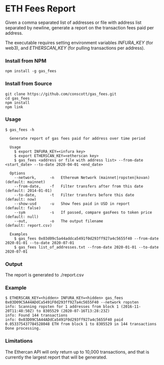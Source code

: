 # ETH Fees Report

Given a comma separated list of addresses or file with address list separated by newline, generate a report on the transaction fees paid per address.

The executable requires setting environment variables _INFURA_KEY_ (for web3), and _ETHERSCAN_KEY_ (for pulling transactions per address).

### Install from NPM

```
npm install -g gas_fees
```

### Install from Source
```
git clone https://github.com/conscott/gas_fees.git
cd gas_fees
npm install
npm link
```

### Usage
```
$ gas_fees -h

  Generate report of gas fees paid for address over time period

  Usage
    $ export INFURA_KEY=<infura key>
    $ export ETHERSCAN_KEY=<etherscan key>
    $ gas_fees <address or file with address list> --from-date <start_date> --to-date 2020-04-01 <end_date>

  Options
    --network,      -n   Ethereum Network (mainnet|ropsten|kovan)     (default: mainnet)
    --from-date,    -f   Filter transfers after from this date        (default: 2014-01-01)
    --to-date,      -t   Filter transfers before this date            (default: now)
    --show-usd      -u   Show fees paid in USD in report              (default: false)
    --sym           -s   If passed, compare gasFees to token price    (default: null)
    --out,          -o   The output filename                          (default: report.csv)

  Examples
    $ gas_fees 0x03d09c5a44addca5491f0d293ff927a4c5655f40 --from-date 2020-01-01 --to-date 2020-07-01
    $ gas_fees list_of_addresses.txt --from-date 2020-01-01 --to-date 2020-07-01
```
### Output

The report is generated to ./report.csv

### Example
```
$ ETHERSCAN_KEY=<hidden> INFURA_KEY=<hidden> gas_fees 0x03D09C5A44ADdCa5491F0d293ff927a4c5655F40 --network ropsten
info: Scanning ropsten for 1 addresses from block 1 (2016-11-20T11:48:50Z) to 8305529 (2020-07-16T13:28:23Z)
info: Found 144 transactions
info: 0x03D09C5A44ADdCa5491F0d293ff927a4c5655F40 paid 0.053375437784528048 ETH from block 1 to 8305529 in 144 transactions
Done processing.
```

### Limitations

The Ethercan API will only return up to 10,000 transactions, and that is currently the largest report that will be generated.
